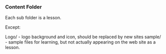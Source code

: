 ### Content Folder

Each sub folder is a lesson.

Except:  

Logo/ -  logo background and icon, should be replaced by new sites
sample/ -  sample files for learning, but not actually appearing on the web site as a lesson.